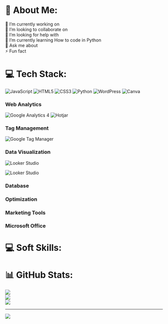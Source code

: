 # 💫 About Me:
🔭 I’m currently working on<br>
👯 I’m looking to collaborate on<br>
🤝 I’m looking for help with<br>
🌱 I’m currently learning How to code in Python<br>
💬 Ask me about<br>
⚡ Fun fact


# 💻 Tech Stack:
![JavaScript](https://img.shields.io/badge/javascript-%23323330.svg?style=for-the-badge&logo=javascript&logoColor=%23F7DF1E) ![HTML5](https://img.shields.io/badge/html5-%23E34F26.svg?style=for-the-badge&logo=html5&logoColor=white) ![CSS3](https://img.shields.io/badge/css3-%231572B6.svg?style=for-the-badge&logo=css3&logoColor=white) ![Python](https://img.shields.io/badge/python-3670A0?style=for-the-badge&logo=python&logoColor=ffdd54) ![WordPress](https://img.shields.io/badge/WordPress-%23117AC9.svg?style=for-the-badge&logo=WordPress&logoColor=white) ![Canva](https://img.shields.io/badge/Canva-%2300C4CC.svg?style=for-the-badge&logo=Canva&logoColor=white)

### Web Analytics
![Google Analytics 4](https://img.shields.io/badge/Google%20Analytics%204-%23#E37400?logo=googleanalytics&style=for-the-badge)
![Hotjar](https://img.shields.io/badge/Hotjar-blue?logo=hotjar&style=for-the-badge)
### Tag Management
![Google Tag Manager](https://img.shields.io/badge/Google%20Tag%20Manager-%23#46FDB?logo=googletagmanager&style=for-the-badge)

### Data Visualization
![Looker Studio](https://img.shields.io/badge/Looker%20Studio-%23#4285F4?logo=googledatastudio&style=for-the-badge)

![Looker Studio](https://img.shields.io/badge/Looker-Studio-%23323330.svg?style=for-the-badge&logo=looker-studio&logoColor=%23F7DF1E)
### Database
### Optimization
### Marketing Tools
### Microsoft Office



# 💻 Soft Skills:

# 📊 GitHub Stats:
![](https://github-readme-stats.vercel.app/api?username=dipalit&theme=merko&hide_border=false&include_all_commits=false&count_private=false)<br/>
![](https://nirzak-streak-stats.vercel.app/?user=dipalit&theme=merko&hide_border=false)<br/>
![](https://github-readme-stats.vercel.app/api/top-langs/?username=dipalit&theme=merko&hide_border=false&include_all_commits=false&count_private=false&layout=compact)

---
[![](https://visitcount.itsvg.in/api?id=dipalit&icon=0&color=0)](https://visitcount.itsvg.in)

<!-- Proudly created with GPRM ( https://gprm.itsvg.in ) -->
